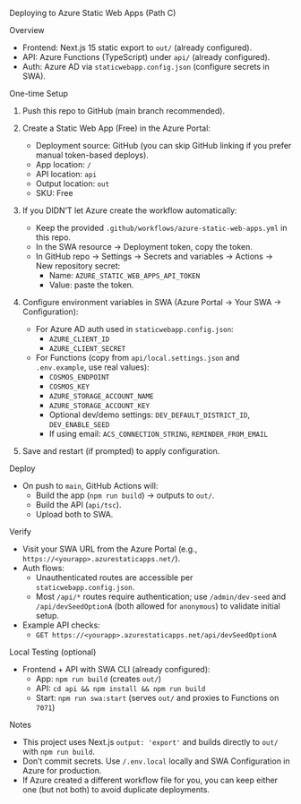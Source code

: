 Deploying to Azure Static Web Apps (Path C)

Overview
- Frontend: Next.js 15 static export to `out/` (already configured).
- API: Azure Functions (TypeScript) under `api/` (already configured).
- Auth: Azure AD via `staticwebapp.config.json` (configure secrets in SWA).

One-time Setup
1) Push this repo to GitHub (main branch recommended).
2) Create a Static Web App (Free) in the Azure Portal:
   - Deployment source: GitHub (you can skip GitHub linking if you prefer manual token-based deploys).
   - App location: `/`  
   - API location: `api`  
   - Output location: `out`
   - SKU: Free

3) If you DIDN’T let Azure create the workflow automatically:
   - Keep the provided `.github/workflows/azure-static-web-apps.yml` in this repo.
   - In the SWA resource → Deployment token, copy the token.
   - In GitHub repo → Settings → Secrets and variables → Actions → New repository secret:
     - Name: `AZURE_STATIC_WEB_APPS_API_TOKEN`
     - Value: paste the token.

4) Configure environment variables in SWA (Azure Portal → Your SWA → Configuration):
   - For Azure AD auth used in `staticwebapp.config.json`:
     - `AZURE_CLIENT_ID`
     - `AZURE_CLIENT_SECRET`
   - For Functions (copy from `api/local.settings.json` and `.env.example`, use real values):
     - `COSMOS_ENDPOINT`
     - `COSMOS_KEY`
     - `AZURE_STORAGE_ACCOUNT_NAME`
     - `AZURE_STORAGE_ACCOUNT_KEY`
     - Optional dev/demo settings: `DEV_DEFAULT_DISTRICT_ID`, `DEV_ENABLE_SEED`
     - If using email: `ACS_CONNECTION_STRING`, `REMINDER_FROM_EMAIL`

5) Save and restart (if prompted) to apply configuration.

Deploy
- On push to `main`, GitHub Actions will:
  - Build the app (`npm run build`) → outputs to `out/`.
  - Build the API (`api/tsc`).
  - Upload both to SWA.

Verify
- Visit your SWA URL from the Azure Portal (e.g., `https://<yourapp>.azurestaticapps.net/`).
- Auth flows:
  - Unauthenticated routes are accessible per `staticwebapp.config.json`.
  - Most `/api/*` routes require authentication; use `/admin/dev-seed` and `/api/devSeedOptionA` (both allowed for `anonymous`) to validate initial setup.
- Example API checks:
  - `GET https://<yourapp>.azurestaticapps.net/api/devSeedOptionA`

Local Testing (optional)
- Frontend + API with SWA CLI (already configured):
  - App: `npm run build` (creates `out/`)
  - API: `cd api && npm install && npm run build`
  - Start: `npm run swa:start` (serves `out/` and proxies to Functions on `7071`)

Notes
- This project uses Next.js `output: 'export'` and builds directly to `out/` with `npm run build`.
- Don’t commit secrets. Use `/.env.local` locally and SWA Configuration in Azure for production.
- If Azure created a different workflow file for you, you can keep either one (but not both) to avoid duplicate deployments.


